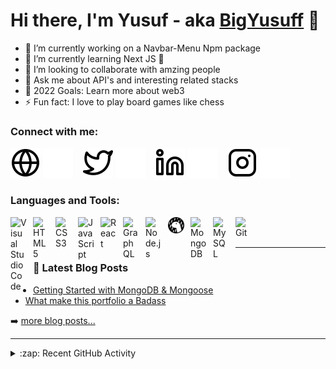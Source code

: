 
<!--
**BigYusuf/BigYusuf** is a ✨ _special_ ✨ repository because its `README.md` (this file) appears on your GitHub profile.

Here are some ideas to get you started:

- 🔭 I’m currently working on ...
- 🌱 I’m currently learning ...
- 👯 I’m looking to collaborate on ...
- 🤔 I’m looking for help with ...
- 💬 Ask me about ...
- 📫 How to reach me: ...
- 😄 Pronouns: ...
- ⚡ Fun fact: ...
-->

# Hi there, I'm Yusuf - aka [BigYusuff][website] 👋

<!--## I'm a Husband, Father, Developer, and Teacher!!-->

- 🔭 I’m currently working on a Navbar-Menu Npm package
- 🌱 I’m currently learning Next JS 🤣
- 👯 I’m looking to collaborate with amzing people
- 💬 Ask me about API's and interesting related stacks
- 🥅 2022 Goals: Learn more about web3
- ⚡ Fun fact: I love to play board games like chess

### Connect with me:

[![website](./img/globe-light.svg)](https://yusuflateef-d3dd8.web.app#gh-light-mode-only)
[![website](./img/globe-dark.svg)](https://yusuflateef-d3dd8.web.app#gh-dark-mode-only)
&nbsp;&nbsp;
[![website](./img/twitter-light.svg)](https://twitter.com/bigYusufff#gh-light-mode-only)
[![website](./img/twitter-dark.svg)](https://twitter.com/bigYusufff#gh-dark-mode-only)
&nbsp;&nbsp;
[![website](./img/linkedin-light.svg)](https://linkedin.com/in/bigYusufff#gh-light-mode-only)
[![website](./img/linkedin-dark.svg)](https://linkedin.com/in/bigYusufff#gh-dark-mode-only)
&nbsp;&nbsp;
[![website](./img/instagram-light.svg)](https://instagram.com/bigYusufff#gh-light-mode-only)
[![website](./img/instagram-dark.svg)](https://instagram.com/bigYusufff#gh-dark-mode-only)

### Languages and Tools:

[<img align="left" alt="Visual Studio Code" width="26px" src="https://cdn.jsdelivr.net/gh/devicons/devicon/icons/vscode/vscode-original.svg" style="padding-right:10px;" />][weblink]
[<img align="left" alt="HTML5" width="26px" src="https://cdn.jsdelivr.net/gh/devicons/devicon/icons/html5/html5-original.svg" style="padding-right:10px;" />][weblink]
[<img align="left" alt="CSS3" width="26px" src="https://cdn.jsdelivr.net/gh/devicons/devicon/icons/css3/css3-original.svg" style="padding-right:10px;" />][weblink]
[<img align="left" alt="JavaScript" width="26px" src="https://cdn.jsdelivr.net/gh/devicons/devicon/icons/javascript/javascript-original.svg" style="padding-right:10px;" />][weblink]
[<img align="left" alt="React" width="26px" src="https://cdn.jsdelivr.net/gh/devicons/devicon/icons/react/react-original.svg" style="padding-right:10px;" />][weblink]
[<img align="left" alt="GraphQL" width="26px" src="https://cdn.jsdelivr.net/gh/devicons/devicon/icons/graphql/graphql-plain.svg" style="padding-right:10px;" />][weblink]
[<img align="left" alt="Node.js" width="26px" src="https://cdn.jsdelivr.net/gh/devicons/devicon/icons/nodejs/nodejs-original.svg" style="padding-right:10px;" />][weblink]
[<img align="left" alt="Deno" width="26px" src="./img/deno-light.svg" style="padding-right:10px;" />][weblink]
[<img align="left" alt="MongoDB" width="26px" src="https://cdn.jsdelivr.net/gh/devicons/devicon/icons/mongodb/mongodb-original.svg" style="padding-right:10px;" />][weblink]
[<img align="left" alt="MySQL" width="26px" src="https://cdn.jsdelivr.net/gh/devicons/devicon/icons/nextjs/nextjs-original.svg" style="padding-right:10px;" />][weblink]
[<img align="left" alt="Git" width="26px" src="https://cdn.jsdelivr.net/gh/devicons/devicon/icons/git/git-original.svg" style="padding-right:10px;" />][weblink]

<br />
<br />

---

### 📕 Latest Blog Posts

<!-- BLOG-POST-LIST:START -->
- [Getting Started with MongoDB &amp; Mongoose](https://yusuflateefblog.vercel.app/post/test-post)
- [What make this portfolio a Badass](https://yusuflateefblog.vercel.app/post/next-js)

<!-- BLOG-POST-LIST:END -->

➡️ [more blog posts...](https://yusuflateefblog.vercel.app/)

---

<details>
  <summary>:zap: Recent GitHub Activity</summary>
  
<!--START_SECTION:activity-->
<!--END_SECTION:activity-->

</details>


[website]: https://yusuflateef-d3dd8.web.app/
[twitter]: https://twitter.com/bigYusufff
[instagram]: https://instagram.com/BigYusufff
[linkedin]: https://linkedin.com/in/bigyusuff
[facebook]: https://facebook.com/bigyusufff
[weblink]: weblink